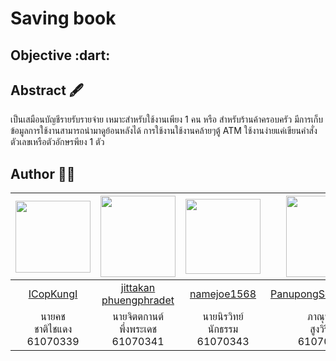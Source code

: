 <h1 id='top'>Saving book</h1>

<h2 id='objective'>Objective :dart:</h2> 

<h2 id='abstract'>Abstract 🖋</h2>

เป็นเสมือนบัญชีรายรับรายจ่าย เหมาะสำหรับใช้งานเพียง 1 คน หรือ สำหรับร้านค้าครอบครัว มีการเก็บข้อมูลการใช้งานสามารถนำมาดูย้อนหลังได้ การใช้งานใช้งานคล้ายๆตู้ ATM ใช้งานง่ายแค่เขียนคำสั่งตัวเลขเหรือตัวอักษรพียง 1 ตัว

<h2 id='author'>Author 👨‍💻</h2>

|<img src="https://avatars1.githubusercontent.com/u/44992872?s=460&v=4" width="120px" height="115px">|<img src="" width="120px" height="130px">|<img src="https://avatars3.githubusercontent.com/u/42908510?s=400&v=4" width="120px" height="120px">|<img src="https://avatars2.githubusercontent.com/u/42969697?s=400&u=a5502e6ff846c36e656cfa4a1e2f261e5cd2efcb&v=4" width="120px" height="130px">|
|:---:|:---:|:---:|:---:|
|[ICopKungI](https://github.com/ICopKungI)|[jittakan phuengphradet](https://github.com/bombay341)|[namejoe1568](https://github.com/namejoe1568)|[PanupongSoongwiriya](https://github.com/PanupongSoongwiriya)|
|นายคช<br>ชาติไชแดง<br>61070339|นายจิตตกานต์<br>พึ่งพระเดช<br>61070341|นายนิรวิทย์<br>นักธรรม<br>61070343|ภาณุพงศ์<br>สูงวิริยะ<br>61070345|
